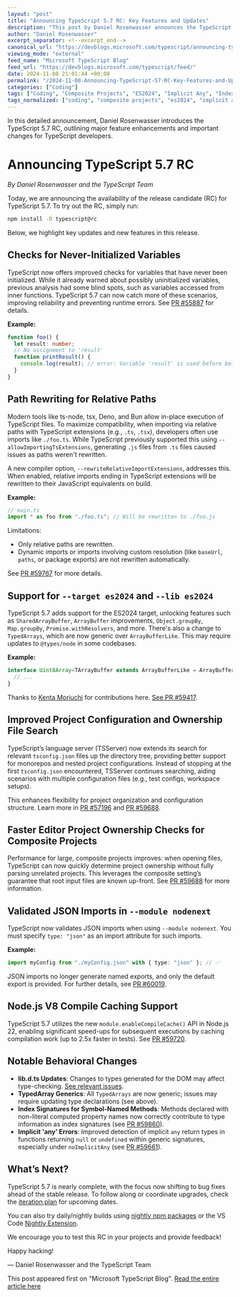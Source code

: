 ```yaml
---
layout: "post"
title: "Announcing TypeScript 5.7 RC: Key Features and Updates"
description: "This post by Daniel Rosenwasser announces the TypeScript 5.7 release candidate, highlighting new features such as improved variable initialization checks, path rewriting for relative imports, ES2024 support, configuration file improvements, V8 compile caching, and several notable behavioral changes for developers."
author: "Daniel Rosenwasser"
excerpt_separator: <!--excerpt_end-->
canonical_url: "https://devblogs.microsoft.com/typescript/announcing-typescript-5-7-rc/"
viewing_mode: "external"
feed_name: "Microsoft TypeScript Blog"
feed_url: "https://devblogs.microsoft.com/typescript/feed/"
date: 2024-11-08 21:01:44 +00:00
permalink: "/2024-11-08-Announcing-TypeScript-57-RC-Key-Features-and-Updates.html"
categories: ["Coding"]
tags: ["Coding", "Composite Projects", "ES2024", "Implicit Any", "Index Signature", "JavaScript", "JSON Imports", "Lib.d.ts", "News", "Node.js", "Path Rewriting", "Project Configuration", "Relative Imports", "Release Candidate", "Rewriterelativeimportextensions", "Tsconfig", "TypedArray", "TypeScript", "TypeScript 5.7", "V8 Compile Caching", "Variable Initialization"]
tags_normalized: ["coding", "composite projects", "es2024", "implicit any", "index signature", "javascript", "json imports", "libdotddotts", "news", "nodedotjs", "path rewriting", "project configuration", "relative imports", "release candidate", "rewriterelativeimportextensions", "tsconfig", "typedarray", "typescript", "typescript 5dot7", "v8 compile caching", "variable initialization"]
---
```


In this detailed announcement, Daniel Rosenwasser introduces the TypeScript 5.7 RC, outlining major feature enhancements and important changes for TypeScript developers.<!--excerpt_end-->

# Announcing TypeScript 5.7 RC

*By Daniel Rosenwasser and the TypeScript Team*

Today, we are announcing the availability of the release candidate (RC) for TypeScript 5.7. To try out the RC, simply run:

```sh
npm install -D typescript@rc
```

Below, we highlight key updates and new features in this release.

## Checks for Never-Initialized Variables

TypeScript now offers improved checks for variables that have never been initialized. While it already warned about possibly uninitialized variables, previous analysis had some blind spots, such as variables accessed from inner functions. TypeScript 5.7 can now catch more of these scenarios, improving reliability and preventing runtime errors. See [PR #55887](https://github.com/microsoft/TypeScript/pull/55887) for details.

**Example:**

```ts
function foo() {
  let result: number;
  // No assignment to 'result'
  function printResult() {
    console.log(result); // error: Variable 'result' is used before being assigned.
  }
}
```

## Path Rewriting for Relative Paths

Modern tools like ts-node, tsx, Deno, and Bun allow in-place execution of TypeScript files. To maximize compatibility, when importing via relative paths with TypeScript extensions (e.g., `.ts`, `.tsx`), developers often use imports like `./foo.ts`. While TypeScript previously supported this using `--allowImportingTsExtensions`, generating `.js` files from `.ts` files caused issues as paths weren't rewritten.

A new compiler option, `--rewriteRelativeImportExtensions`, addresses this. When enabled, relative imports ending in TypeScript extensions will be rewritten to their JavaScript equivalents on build.

**Example:**

```ts
// main.ts
import * as foo from "./foo.ts"; // Will be rewritten to ./foo.js
```

Limitations:

- Only relative paths are rewritten.
- Dynamic imports or imports involving custom resolution (like `baseUrl`, `paths`, or package exports) are not rewritten automatically.

See [PR #59767](https://github.com/microsoft/TypeScript/pull/59767) for more details.

## Support for `--target es2024` and `--lib es2024`

TypeScript 5.7 adds support for the ES2024 target, unlocking features such as `SharedArrayBuffer`, `ArrayBuffer` improvements, `Object.groupBy`, `Map.groupBy`, `Promise.withResolvers`, and more. There's also a change to `TypedArrays`, which are now generic over `ArrayBufferLike`. This may require updates to `@types/node` in some codebases.

**Example:**

```ts
interface Uint8Array<TArrayBuffer extends ArrayBufferLike = ArrayBufferLike> {
  // ...
}
```

Thanks to [Kenta Moriuchi](https://github.com/petamoriken) for contributions here. [See PR #59417](https://github.com/microsoft/TypeScript/pull/59417).

## Improved Project Configuration and Ownership File Search

TypeScript’s language server (TSServer) now extends its search for relevant `tsconfig.json` files up the directory tree, providing better support for monorepos and nested project configurations. Instead of stopping at the first `tsconfig.json` encountered, TSServer continues searching, aiding scenarios with multiple configuration files (e.g., test configs, workspace setups).

This enhances flexibility for project organization and configuration structure. Learn more in [PR #57196](https://github.com/microsoft/TypeScript/pull/57196) and [PR #59688](https://github.com/microsoft/TypeScript/pull/59688).

## Faster Editor Project Ownership Checks for Composite Projects

Performance for large, composite projects improves: when opening files, TypeScript can now quickly determine project ownership without fully parsing unrelated projects. This leverages the composite setting’s guarantee that root input files are known up-front. See [PR #59688](https://github.com/microsoft/TypeScript/pull/59688) for more information.

## Validated JSON Imports in `--module nodenext`

TypeScript now validates JSON imports when using `--module nodenext`. You must specify `type: "json"` as an import attribute for such imports.

**Example:**

```ts
import myConfig from "./myConfig.json" with { type: "json" }; // ✅
```

JSON imports no longer generate named exports, and only the default export is provided. For further details, see [PR #60019](https://github.com/microsoft/TypeScript/pull/60019).

## Node.js V8 Compile Caching Support

TypeScript 5.7 utilizes the new `module.enableCompileCache()` API in Node.js 22, enabling significant speed-ups for subsequent executions by caching compilation work (up to 2.5x faster in tests). See [PR #59720](https://github.com/microsoft/TypeScript/pull/59720).

## Notable Behavioral Changes

- **lib.d.ts Updates**: Changes to types generated for the DOM may affect type-checking. [See relevant issues](https://github.com/microsoft/TypeScript/pull/60061).
- **TypedArray Generics**: All `TypedArrays` are now generic; issues may require updating type declarations (see above).
- **Index Signatures for Symbol-Named Methods**: Methods declared with non-literal computed property names now correctly contribute to type information as index signatures (see [PR #59860](https://github.com/microsoft/TypeScript/pull/59860)).
- **Implicit 'any' Errors**: Improved detection of implicit `any` return types in functions returning `null` or `undefined` within generic signatures, especially under `noImplicitAny` (see [PR #59661](https://github.com/microsoft/TypeScript/pull/59661)).

## What’s Next?

TypeScript 5.7 is nearly complete, with the focus now shifting to bug fixes ahead of the stable release. To follow along or coordinate upgrades, check the [iteration plan](https://github.com/microsoft/TypeScript/issues/59905) for upcoming dates.

You can also try daily/nightly builds using [nightly npm packages](https://www.typescriptlang.org/docs/handbook/nightly-builds.html) or the VS Code [Nightly Extension](https://marketplace.visualstudio.com/items?itemName=ms-vscode.vscode-typescript-next).

We encourage you to test this RC in your projects and provide feedback!

Happy hacking!

— Daniel Rosenwasser and the TypeScript Team

This post appeared first on "Microsoft TypeScript Blog". [Read the entire article here](https://devblogs.microsoft.com/typescript/announcing-typescript-5-7-rc/)
